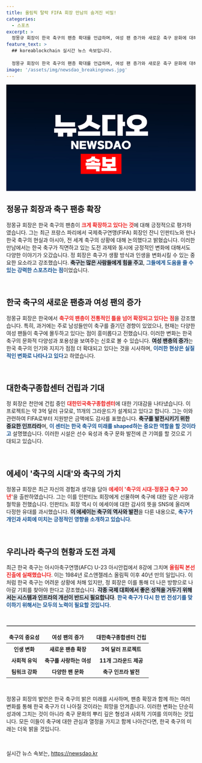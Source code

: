 ```yaml
---
title: 올림픽 탈락 FIFA 회장 만남의 숨겨진 비밀!
categories:
  - 스포츠
excerpt: >
  정몽규 회장이 한국 축구의 팬층 확대를 언급하며, 여성 팬 증가와 새로운 축구 문화에 대해 흥미로운 소견을 밝혔습니다. FIFA와의 면담에서 그는 3억 달러 규모의 축구센터 건립 소식도 전했습니다. 한국 축구가 40년 만에 올림픽 무대에 나서지 못한 가운데, 변화와 발전의 가능성을 제시한 그의 발언이 주목받고 있습니다.
feature_text: >
  ## koreablockchain 실시간 뉴스 속보입니다.

  정몽규 회장이 한국 축구의 팬층 확대를 언급하며, 여성 팬 증가와 새로운 축구 문화에 대해 흥미로운 소견을 밝혔습니다. FIFA와의 면담에서 그는 3억 달러 규모의 축구센터 건립 소식도 전했습니다. 한국 축구가 40년 만에 올림픽 무대에 나서지 못한 가운데, 변화와 발전의 가능성을 제시한 그의 발언이 주목받고 있습니다.
image: '/assets/img/newsdao_breakingnews.jpg'
---
```


<p><img src="/assets/img/newsdao_breakingnews.jpg" alt="koreablockchain 속보" /></p>

<h2 data-ke-size="size26">정몽규 회장과 축구 팬층 확장</h2>

<p data-ke-size="size16">정몽규 회장은 한국 축구의 팬층이 <b><span style="color: #ee2323;">크게 확장하고 있다는 것</span></b>에 대해 긍정적으로 평가하였습니다. 그는 최근 프랑스 파리에서 국제축구연맹(FIFA) 회장인 잔니 인판티노와 만나 한국 축구의 현실과 아시아, 전 세계 축구의 상황에 대해 논의했다고 밝혔습니다. 이러한 만남에서는 한국 축구가 직면하고 있는 도전 과제와 동시에 긍정적인 변화에 대해서도 다양한 이야기가 오갔습니다. 정 회장은 축구가 생활 방식과 인생을 변화시킬 수 있는 중요한 요소라고 강조했습니다. <b><span style="background-color: #21538527;">축구는 많은 사람들에게 힘을 주고</span></b>, <b><span style="color: #1a5490;">그들에게 도움을 줄 수 있는 강력한 스포츠라는 점</span></b>이었습니다.</p>

<p data-ke-size="size16">&nbsp;</p>

<h2 data-ke-size="size26">한국 축구의 새로운 팬층과 여성 팬의 증가</h2>

<p data-ke-size="size16">정몽규 회장은 한국에서 <b><span style="color: #ee2323;">축구의 팬층이 전통적인 틀을 넘어 확장되고 있다는 점</span></b>을 강조했습니다. 특히, 과거에는 주로 남성들만이 축구를 즐기던 경향이 있었으나, 현재는 다양한 여성 팬들이 축구에 몰두하고 있다는 점이 흥미롭다고 전했습니다. 이러한 변화는 한국 축구의 문화적 다양성과 포용성을 보여주는 신호로 볼 수 있습니다. <b><span style="background-color: #21538527;">여성 팬층의 증가</span></b>는 한국 축구의 인기와 지지가 점점 더 확대되고 있다는 것을 시사하며, <b><span style="color: #1a5490;">이러한 현상은 실질적인 변화로 나타나고 있다</span></b>고 하였습니다.</p>

<p data-ke-size="size16">&nbsp;</p>

<h2 data-ke-size="size26">대한축구종합센터 건립과 기대</h2>

<p data-ke-size="size16">정 회장은 천안에 건립 중인 <b><span style="color: #ee2323;">대한민국축구종합센터</span></b>에 대한 기대감을 나타냈습니다. 이 프로젝트는 약 3억 달러 규모로, 11개의 그라운드가 설계되고 있다고 합니다. 그는 이와 관련하여 FIFA로부터 지원받은 금액에도 감사를 표했습니다. <b><span style="background-color: #21538527;">축구를 발전시키기 위한 중요한 인프라라</span></b>며, <b><span style="color: #1a5490;">이 센터는 한국 축구의 미래를 shaped하는 중요한 역할을 할 것이라고</span></b> 설명했습니다. 이러한 시설은 선수 육성과 축구 문화 발전에 큰 기여를 할 것으로 기대되고 있습니다.</p>

<p data-ke-size="size16">&nbsp;</p>

<h2 data-ke-size="size26">에세이 '축구의 시대'와 축구의 가치</h2>

<p data-ke-size="size16">정몽규 회장은 최근 자신의 경험과 생각을 담아 <b><span style="color: #ee2323;">에세이 '축구의 시대-정몽규 축구 30년'</span></b>을 출판하였습니다. 그는 이를 인판티노 회장에게 선물하며 축구에 대한 깊은 사랑과 철학을 전했습니다. 인판티노 회장 역시 이 에세이에 대한 감사의 뜻을 SNS에 올리며 다정한 유대를 과시했습니다. <b><span style="background-color: #21538527;">이 에세이는 축구의 역사와 발전</span></b>을 다룬 내용으로, <b><span style="color: #1a5490;">축구가 개인과 사회에 미치는 긍정적인 영향을 소개하고 있습니다</span></b>.</p>

<p data-ke-size="size16">&nbsp;</p>

<h2 data-ke-size="size26">우리나라 축구의 현황과 도전 과제</h2>

<p data-ke-size="size16">최근 한국 축구는 아시아축구연맹(AFC) U-23 아시안컵에서 8강에 그치며 <b><span style="color: #ee2323;">올림픽 본선 진출에 실패했습니다</span></b>. 이는 1984년 로스앤젤레스 올림픽 이후 40년 만의 일입니다. 이처럼 한국 축구는 어려운 상황에 처해 있지만, 정 회장은 이를 통해 더 나은 방향으로 나아갈 기회를 찾아야 한다고 강조했습니다. <b><span style="background-color: #21538527;">각종 국제 대회에서 좋은 성적을 거두기 위해서는 시스템과 인프라의 개선이 반드시 필요합니다</span></b>. <b><span style="color: #1a5490;">한국 축구가 다시 한 번 전성기를 맞이하기 위해서는 모두의 노력이 필요할 것입니다</span></b>.</p>

<p data-ke-size="size16">&nbsp;</p>

<hr style="border: 1px solid #c0c0c0;"/>

<table style="width: 100%; border-collapse: collapse;">
  <thead>
    <tr style="height: 25px;">
      <td style="text-align: center; height: 25px;"><b>축구의 중요성</b></td>
      <td style="text-align: center; height: 25px;"><b>여성 팬의 증가</b></td>
      <td style="text-align: center; height: 25px;"><b>대한축구종합센터 건립</b></td>
    </tr>
  </thead>
  <tbody>
    <tr style="height: 25px;">
      <td style="text-align: center; height: 25px;"><b>인생 변화</b></td>
      <td style="text-align: center; height: 25px;"><b>새로운 팬층 확장</b></td>
      <td style="text-align: center; height: 25px;"><b>3억 달러 프로젝트</b></td>
    </tr>
    <tr style="height: 25px;">
      <td style="text-align: center; height: 25px;"><b>사회적 유익</b></td>
      <td style="text-align: center; height: 25px;"><b>축구를 사랑하는 여성</b></td>
      <td style="text-align: center; height: 25px;"><b>11개 그라운드 제공</b></td>
    </tr>
    <tr style="height: 25px;">
      <td style="text-align: center; height: 25px;"><b>팀워크 강화</b></td>
      <td style="text-align: center; height: 25px;"><b>다양한 팬 문화</b></td>
      <td style="text-align: center; height: 25px;"><b>축구 인프라 발전</b></td>
    </tr>
  </tbody>
</table>

<p data-ke-size="size16">&nbsp;</p>

<p data-ke-size="size16">정몽규 회장의 발언은 한국 축구의 밝은 미래를 시사하며, 팬층 확장과 함께 하는 여러 변화를 통해 한국 축구가 더 나아질 것이라는 희망을 안겨줍니다. 이러한 변화는 단순히 성과에 그치는 것이 아니라 축구 문화의 뿌리 깊은 형성과 사회적 기여를 의미하는 것입니다. 모든 이들이 축구에 대한 관심과 열정을 가지고 함께 나아간다면, 한국 축구의 미래는 더욱 밝을 것입니다.</p>

<p data-ke-size="size16">&nbsp;</p>
실시간 뉴스 속보는, <a href="https://newsdao.kr" rel="dofollow">https://newsdao.kr</a>


